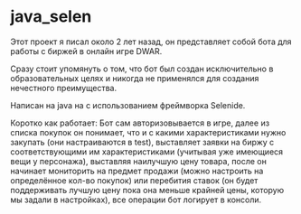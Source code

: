 # java_selen

Этот проект я писал около 2 лет назад, он представляет собой бота для работы с биржей в онлайн игре DWAR.

Сразу стоит упомянуть о том, что бот был создан исключительно в образовательных целях и никогда не применялся для создания нечестного преимущества.

Написан на java на с использованием фреймворка Selenide.

Коротко как работает:
Бот сам авторизовывается в игре, далее из списка покупок он понимает, что и с какими характеристиками нужно закупать (они настраиваются в test),
выставляет заявки на биржу с соответствующими им характеристиками (учитывая уже имеющиеся вещи у персонажа), выставляя наилучшую цену товара, 
после он начинает мониторить на предмет продажи (можно настроить на определённое кол-во покупок) или перебития ставок (он будет поддерживать лучшую цену
пока она меньше крайней цены, которую мы задали в настройках), все операции бот логирует в консоли.
